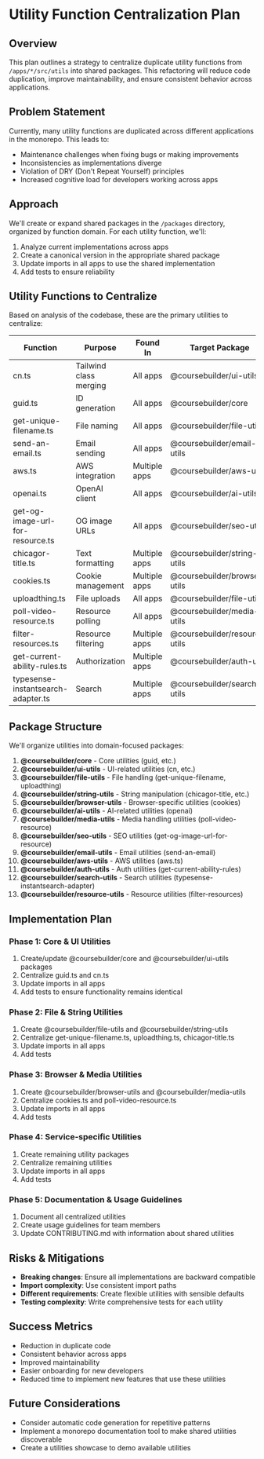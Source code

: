 # Utility Function Centralization Plan

## Overview

This plan outlines a strategy to centralize duplicate utility functions from `/apps/*/src/utils` into shared packages. This refactoring will reduce code duplication, improve maintainability, and ensure consistent behavior across applications.

## Problem Statement

Currently, many utility functions are duplicated across different applications in the monorepo. This leads to:
- Maintenance challenges when fixing bugs or making improvements
- Inconsistencies as implementations diverge
- Violation of DRY (Don't Repeat Yourself) principles
- Increased cognitive load for developers working across apps

## Approach

We'll create or expand shared packages in the `/packages` directory, organized by function domain. For each utility function, we'll:

1. Analyze current implementations across apps
2. Create a canonical version in the appropriate shared package
3. Update imports in all apps to use the shared implementation
4. Add tests to ensure reliability

## Utility Functions to Centralize

Based on analysis of the codebase, these are the primary utilities to centralize:

| Function | Purpose | Found In | Target Package |
|----------|---------|----------|---------------|
| cn.ts | Tailwind class merging | All apps | @coursebuilder/ui-utils |
| guid.ts | ID generation | All apps | @coursebuilder/core |
| get-unique-filename.ts | File naming | All apps | @coursebuilder/file-utils |
| send-an-email.ts | Email sending | All apps | @coursebuilder/email-utils |
| aws.ts | AWS integration | Multiple apps | @coursebuilder/aws-utils |
| openai.ts | OpenAI client | All apps | @coursebuilder/ai-utils |
| get-og-image-url-for-resource.ts | OG image URLs | All apps | @coursebuilder/seo-utils |
| chicagor-title.ts | Text formatting | Multiple apps | @coursebuilder/string-utils |
| cookies.ts | Cookie management | Multiple apps | @coursebuilder/browser-utils |
| uploadthing.ts | File uploads | All apps | @coursebuilder/file-utils |
| poll-video-resource.ts | Resource polling | All apps | @coursebuilder/media-utils |
| filter-resources.ts | Resource filtering | Multiple apps | @coursebuilder/resource-utils |
| get-current-ability-rules.ts | Authorization | Multiple apps | @coursebuilder/auth-utils |
| typesense-instantsearch-adapter.ts | Search | Multiple apps | @coursebuilder/search-utils |

## Package Structure

We'll organize utilities into domain-focused packages:

1. **@coursebuilder/core** - Core utilities (guid, etc.)
2. **@coursebuilder/ui-utils** - UI-related utilities (cn, etc.)
3. **@coursebuilder/file-utils** - File handling (get-unique-filename, uploadthing)
4. **@coursebuilder/string-utils** - String manipulation (chicagor-title, etc.)
5. **@coursebuilder/browser-utils** - Browser-specific utilities (cookies)
6. **@coursebuilder/ai-utils** - AI-related utilities (openai)
7. **@coursebuilder/media-utils** - Media handling utilities (poll-video-resource)
8. **@coursebuilder/seo-utils** - SEO utilities (get-og-image-url-for-resource)
9. **@coursebuilder/email-utils** - Email utilities (send-an-email)
10. **@coursebuilder/aws-utils** - AWS utilities (aws.ts)
11. **@coursebuilder/auth-utils** - Auth utilities (get-current-ability-rules)
12. **@coursebuilder/search-utils** - Search utilities (typesense-instantsearch-adapter)
13. **@coursebuilder/resource-utils** - Resource utilities (filter-resources)

## Implementation Plan

### Phase 1: Core & UI Utilities

1. Create/update @coursebuilder/core and @coursebuilder/ui-utils packages
2. Centralize guid.ts and cn.ts
3. Update imports in all apps
4. Add tests to ensure functionality remains identical

### Phase 2: File & String Utilities

1. Create @coursebuilder/file-utils and @coursebuilder/string-utils
2. Centralize get-unique-filename.ts, uploadthing.ts, chicagor-title.ts
3. Update imports in all apps
4. Add tests

### Phase 3: Browser & Media Utilities

1. Create @coursebuilder/browser-utils and @coursebuilder/media-utils
2. Centralize cookies.ts and poll-video-resource.ts
3. Update imports in all apps
4. Add tests

### Phase 4: Service-specific Utilities

1. Create remaining utility packages
2. Centralize remaining utilities
3. Update imports in all apps
4. Add tests

### Phase 5: Documentation & Usage Guidelines

1. Document all centralized utilities
2. Create usage guidelines for team members
3. Update CONTRIBUTING.md with information about shared utilities

## Risks & Mitigations

- **Breaking changes**: Ensure all implementations are backward compatible
- **Import complexity**: Use consistent import paths
- **Different requirements**: Create flexible utilities with sensible defaults
- **Testing complexity**: Write comprehensive tests for each utility

## Success Metrics

- Reduction in duplicate code
- Consistent behavior across apps
- Improved maintainability
- Easier onboarding for new developers
- Reduced time to implement new features that use these utilities

## Future Considerations

- Consider automatic code generation for repetitive patterns
- Implement a monorepo documentation tool to make shared utilities discoverable
- Create a utilities showcase to demo available utilities